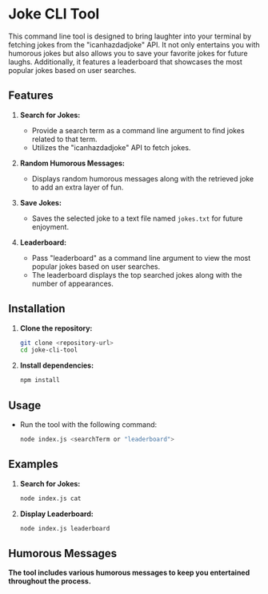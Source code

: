 # Joke CLI Tool

This command line tool is designed to bring laughter into your terminal by fetching jokes from the "icanhazdadjoke" API. It not only entertains you with humorous jokes but also allows you to save your favorite jokes for future laughs. Additionally, it features a leaderboard that showcases the most popular jokes based on user searches.

## Features

1. **Search for Jokes:**

   - Provide a search term as a command line argument to find jokes related to that term.
   - Utilizes the "icanhazdadjoke" API to fetch jokes.

2. **Random Humorous Messages:**

   - Displays random humorous messages along with the retrieved joke to add an extra layer of fun.

3. **Save Jokes:**

   - Saves the selected joke to a text file named `jokes.txt` for future enjoyment.

4. **Leaderboard:**
   - Pass "leaderboard" as a command line argument to view the most popular jokes based on user searches.
   - The leaderboard displays the top searched jokes along with the number of appearances.

## Installation

1.  **Clone the repository:**
    ```bash
    git clone <repository-url>
    cd joke-cli-tool
    ```
2.  **Install dependencies:**

    ```bash
    npm install
    ```

## Usage

- Run the tool with the following command:

  ```bash
  node index.js <searchTerm or "leaderboard">
  ```

## Examples

1. **Search for Jokes:**

   ```bash
   node index.js cat
   ```

2. **Display Leaderboard:**
   ```bash
   node index.js leaderboard
   ```

## Humorous Messages

**The tool includes various humorous messages to keep you entertained throughout the process.**

